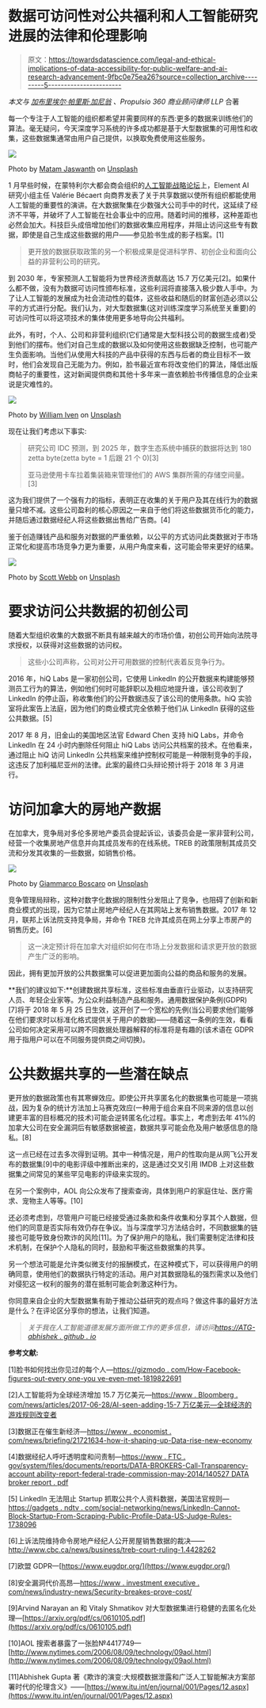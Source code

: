 # 数据可访问性对公共福利和人工智能研究进展的法律和伦理影响

> 原文：<https://towardsdatascience.com/legal-and-ethical-implications-of-data-accessibility-for-public-welfare-and-ai-research-advancement-9fbc0e75ea26?source=collection_archive---------5----------------------->

*本文与* [*加布里埃尔·帕里斯·加尼翁*](https://www.linkedin.com/in/gabrielle-paris-077179124/) *、Propulsio 360 商业顾问律师 LLP* 合著

每一个专注于人工智能的组织都希望并需要同样的东西:更多的数据来训练他们的算法。毫无疑问，今天深度学习系统的许多成功都是基于大型数据集的可用性和收集，这些数据集通常由用户自己提供，以换取免费使用这些服务。

![](img/eb96fe1a2ee38c3cef500f910ce04823.png)

Photo by [Matam Jaswanth](https://unsplash.com/photos/LyPq-Bq97kM?utm_source=unsplash&utm_medium=referral&utm_content=creditCopyText) on [Unsplash](https://unsplash.com/search/photos/social-media?utm_source=unsplash&utm_medium=referral&utm_content=creditCopyText)

1 月早些时候，在蒙特利尔大都会商会组织的[人工智能战略论坛](http://www.ccmm.ca/en/m_strategic_forums_ai_0118/)上，Element AI 研究小组主任 Valérie Bécaert 向商界发表了关于共享数据以使所有组织都能使用人工智能的重要性的演讲。在大数据聚集在少数强大公司手中的时代，这延续了经济不平等，并破坏了人工智能在社会事业中的应用。随着时间的推移，这种差距也必然会加大。科技巨头成倍增加他们的数据收集应用程序，并阻止访问这些专有数据，即使是自己生成这些数据的用户——参见脸书生成的影子档案。[1]

> 更开放的数据获取政策的另一个积极成果是促进科学界、初创企业和面向公益的非营利公司的研究。

到 2030 年，专家预测人工智能将为世界经济贡献高达 15.7 万亿美元[2]。如果什么都不做，没有为数据可访问性颁布标准，这些利润将直接落入极少数人手中。为了让人工智能的发展成为社会流动性的载体，这些收益和随后的财富创造必须以公平的方式进行分配。我们认为，对大型数据集(这对训练深度学习系统至关重要)的可访问性可以将这项技术的集体使用更多地导向公共福利。

此外，有时，个人、公司和非营利组织(它们通常是大型科技公司的数据生成者)受到他们的摆布。他们对自己生成的数据以及如何使用这些数据缺乏控制，也可能产生负面影响。当他们从使用大科技的产品中获得的东西与后者的商业目标不一致时，他们会发现自己无能为力。例如，脸书最近宣布将改变他们的算法，降低出版商帖子的重要性，这对新闻提供商和其他十多年来一直依赖脸书传播信息的企业来说是灾难性的。

![](img/756fe5b35f6cf0e877be781f9dc6721d.png)

Photo by [William Iven](https://unsplash.com/photos/DfMMzzi3rmg?utm_source=unsplash&utm_medium=referral&utm_content=creditCopyText) on [Unsplash](https://unsplash.com/search/photos/facebook?utm_source=unsplash&utm_medium=referral&utm_content=creditCopyText)

现在让我们考虑以下事实:

> 研究公司 IDC 预测，到 2025 年，数字生态系统中捕获的数据将达到 180 zetta byte(zetta byte = 1 后跟 21 个 0)[3]
> 
> 亚马逊使用卡车拉着集装箱来管理他们的 AWS 集群所需的存储空间量。[3]

这为我们提供了一个强有力的指标，表明正在收集的关于用户及其在线行为的数据量只增不减。这些公司盈利的核心原因之一来自于他们将这些数据货币化的能力，并随后通过数据经纪人将这些数据出售给广告商。[4]

鉴于创造赚钱产品和服务对数据的严重依赖，以公平的方式访问此类数据对于市场正常化和提高市场竞争力更为重要，从用户角度来看，这可能会带来更好的结果。

![](img/1b372529e46037280e8606d5bd4e0cd0.png)

Photo by [Scott Webb](https://unsplash.com/photos/yekGLpc3vro?utm_source=unsplash&utm_medium=referral&utm_content=creditCopyText) on [Unsplash](https://unsplash.com/search/photos/law?utm_source=unsplash&utm_medium=referral&utm_content=creditCopyText)

# **要求访问公共数据的初创公司**

随着大型组织收集的大数据不断具有越来越大的市场价值，初创公司开始向法院寻求授权，以获得对这些数据的访问权。

> 这些小公司声称，公司对公开可用数据的控制代表着反竞争行为。

2016 年，hiQ Labs 是一家初创公司，它使用 LinkedIn 的公开数据来构建能够预测员工行为的算法，例如他们何时可能辞职以及相应地提升谁，该公司收到了 LinkedIn 的停止函，称收集他们的公开数据违反了该公司的使用条款。hiQ 实验室将此案告上法庭，因为他们的商业模式完全依赖于他们从 LinkedIn 获得的这些公共数据。[5]

2017 年 8 月，旧金山的美国地区法官 Edward Chen 支持 hiQ Labs，并命令 LinkedIn 在 24 小时内删除任何阻止 hiQ Labs 访问公共档案的技术。在他看来，通过阻止 hiQ 访问 LinkedIn 公共档案来维护控制权可能是一种限制竞争的手段，这违反了加利福尼亚州的法律。此案的最终口头辩论预计将于 2018 年 3 月进行。

# 访问加拿大的房地产数据

在加拿大，竞争局对多伦多房地产委员会提起诉讼，该委员会是一家非营利公司，经营一个收集房地产信息并向其成员发布的在线系统。TREB 的政策限制其成员交流和分发其收集的一些数据，如销售价格。

![](img/94df75563baa3dee94b932a1e1891e19.png)

Photo by [Giammarco Boscaro](https://unsplash.com/photos/OPzWvgL-upY?utm_source=unsplash&utm_medium=referral&utm_content=creditCopyText) on [Unsplash](https://unsplash.com/search/photos/legal?utm_source=unsplash&utm_medium=referral&utm_content=creditCopyText)

竞争管理局辩称，这种对数字化数据的限制性分发阻止了竞争，也阻碍了创新和新商业模式的出现，因为它禁止房地产经纪人在其网站上发布销售数据。2017 年 12 月，联邦上诉法院支持竞争局，并命令 TREB 允许其成员在网上分享上市房产的销售历史。[6]

> 这一决定预计将在加拿大对组织如何在市场上分发数据和请求更开放的数据产生广泛的影响。

因此，拥有更加开放的公共数据集可以促进更加面向公益的商品和服务的发展。

**我们的建议如下:**创建数据共享标准，这些标准由垂直行业驱动，以支持研究人员、年轻企业家等。为公众利益制造产品和服务。通用数据保护条例(GDPR) [7]将于 2018 年 5 月 25 日生效，这开创了一个宽松的先例(当公司要求他们能够在他们要求时以标准化格式提供关于用户的数据)——随着这一条例的生效，看看公司如何决定采用可以跨不同数据处理器解释的标准将是有趣的(该术语在 GDPR 用于指用户可以在不同服务提供商之间切换)。

# 公共数据共享的一些潜在缺点

更开放的数据政策也有其寒蝉效应。即使公开共享匿名化的数据集也可能是一项挑战，因为复杂的统计方法加上马赛克效应(一种用于组合来自不同来源的信息以创建更丰富的目标概况的技术)可能会逆转匿名化过程。事实上，考虑到去年 41%的加拿大公司在安全漏洞后有敏感数据被盗，数据共享可能会危及用户敏感信息的隐私。[8]

这一点已经在过去多次得到证明。其中一种情况是，用户的性取向是从网飞公开发布的数据集[9]中的电影评级中推断出来的，这是通过交叉引用 IMDB 上对这些数据集之间常见的某些罕见电影的评级来实现的。

在另一个案例中，AOL 向公众发布了搜索查询，具体到用户的家庭住址、医疗需求、宠物主人等等。[10]

还必须考虑到，尽管用户可能已经接受通过条款和条件收集和分享其个人数据，但他们的同意是否实际有效仍存在争议。当与深度学习方法结合时，不同数据集的链接也可能导致身份欺诈的风险[11]。为了保护用户的隐私，我们需要制定法律和技术机制，在保护个人隐私的同时，鼓励和平衡这些数据集的共享。

另一个想法可能是允许类似微支付的报酬模式，在这种模式下，可以获得用户的明确同意，使用他们的数据执行特定的活动。用户对其数据隐私的强烈需求以及他们对侵犯这一权利的服务的潜在抵制可能会刺激这种行为。

你同意来自企业的大型数据集有助于推动公益研究的观点吗？做这件事的最好方法是什么？在评论区分享你的想法，让我们知道。

> *关于我在人工智能道德发展方面所做工作的更多信息，请访问*[*https://ATG-abhishek . github . io*](https://atg-abhishek.github.io)

**参考文献:**

[1]脸书如何找出你见过的每个人—[https://gizmodo . com/How-Facebook-figures-out-every one-you ve-even-met-1819822691](https://gizmodo.com/how-facebook-figures-out-everyone-youve-ever-met-1819822691)

[2]人工智能将为全球经济增加 15.7 万亿美元—[https://www . Bloomberg . com/news/articles/2017-06-28/AI-seen-adding-15-7 万亿美元—全球经济的游戏规则改变者](https://www.bloomberg.com/news/articles/2017-06-28/ai-seen-adding-15-7-trillion-as-game-changer-for-global-economy)

[3]数据正在催生新经济—[https://www . economist . com/news/briefing/21721634-how-it-shaping-up-Data-rise-new-economy](https://www.economist.com/news/briefing/21721634-how-it-shaping-up-data-giving-rise-new-economy)

[4]数据经纪人呼吁透明度和问责制—[https://www . FTC . gov/system/files/documents/reports/DATA-BROKERS-Call-Transparency-account ability-report-federal-trade-commission-may-2014/140527 DATA broker report . pdf](https://www.ftc.gov/system/files/documents/reports/data-brokers-call-transparency-accountability-report-federal-trade-commission-may-2014/140527databrokerreport.pdf)

[5] LinkedIn 无法阻止 Startup 抓取公共个人资料数据，美国法官规则—[https://gadgets . ndtv . com/social-networking/news/LinkedIn-Cannot-Block-Startup-From-Scraping-Public-Profile-Data-US-Judge-Rules-1738096](https://gadgets.ndtv.com/social-networking/news/linkedin-cannot-block-startup-from-scraping-public-profile-data-us-judge-rules-1738096)

[6]上诉法院维持命令房地产经纪人公开房屋销售数据的裁决——http://www.cbc.ca/news/business/treb-court-ruling-1.4428262

[7]欧盟 GDPR—[https://www.eugdpr.org/](https://www.eugdpr.org/)

[8]安全漏洞代价高昂—[https://www . investment executive . com/news/industry-news/Security-breakes-prove-cost/](https://www.investmentexecutive.com/news/industry-news/security-breaches-prove-costly/)

[9]Arvind Narayan an 和 Vitaly Shmatikov 对大型数据集进行稳健的去匿名化处理—[https://arxiv.org/pdf/cs/0610105.pdf](https://arxiv.org/pdf/cs/0610105.pdf)

[10]AOL 搜索者暴露了一张脸№4417749—[http://www.nytimes.com/2006/08/09/technology/09aol.html](http://www.nytimes.com/2006/08/09/technology/09aol.html)

[11]Abhishek Gupta 著《欺诈的演变:大规模数据泄露和广泛人工智能解决方案部署时代的伦理含义》——[https://www.itu.int/en/journal/001/Pages/12.aspx](https://www.itu.int/en/journal/001/Pages/12.aspx)